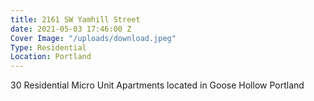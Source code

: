 ```yaml
---
title: 2161 SW Yamhill Street
date: 2021-05-03 17:46:00 Z
Cover Image: "/uploads/download.jpeg"
Type: Residential
Location: Portland
---
```


30 Residential Micro Unit Apartments located in Goose Hollow Portland